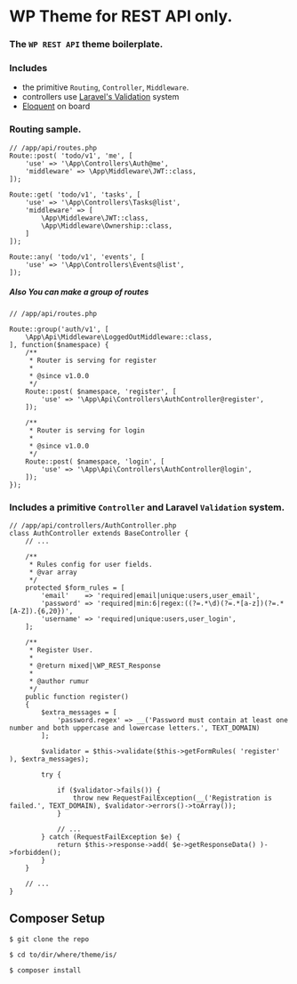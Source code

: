 # WP Theme for REST API only.

### The `WP REST API` theme boilerplate.

### Includes
 - the primitive `Routing`, `Controller`, `Middleware`.
 - controllers use [Laravel's Validation](https://laravel.com/docs/5.6/validation#available-validation-rules) system
 - [Eloquent](https://laravel.com/docs/5.6/eloquent) on board 

### Routing sample.

```
// /app/api/routes.php
Route::post( 'todo/v1', 'me', [
	'use' => '\App\Controllers\Auth@me',
	'middleware' => \App\Middleware\JWT::class,
]);

Route::get( 'todo/v1', 'tasks', [
	'use' => '\App\Controllers\Tasks@list',
	'middleware' => [ 
	    \App\Middleware\JWT::class,
	    \App\Middleware\Ownership::class,
    ]
]);

Route::any( 'todo/v1', 'events', [
	'use' => '\App\Controllers\Events@list',
]);

```

##### Also You can make a group of routes

```
// /app/api/routes.php

Route::group('auth/v1', [
    \App\Api\Middleware\LoggedOutMiddleware::class,
], function($namespace) {
    /**
     * Router is serving for register
     *
     * @since v1.0.0
     */
    Route::post( $namespace, 'register', [
        'use' => '\App\Api\Controllers\AuthController@register',
    ]);

    /**
     * Router is serving for login
     *
     * @since v1.0.0
     */
    Route::post( $namespace, 'login', [
        'use' => '\App\Api\Controllers\AuthController@login',
    ]);
});

```
### Includes a primitive `Controller` and Laravel `Validation` system. 
```
// /app/api/controllers/AuthController.php
class AuthController extends BaseController {
    // ...
    
    /**
     * Rules config for user fields.
     * @var array
     */
    protected $form_rules = [
        'email'    => 'required|email|unique:users,user_email',
        'password' => 'required|min:6|regex:((?=.*\d)(?=.*[a-z])(?=.*[A-Z]).{6,20})',
        'username' => 'required|unique:users,user_login',
    ];
    
    /**
     * Register User.
     *
     * @return mixed|\WP_REST_Response
     *
     * @author rumur
     */
    public function register()
    {
        $extra_messages = [
            'password.regex' => __('Password must contain at least one number and both uppercase and lowercase letters.', TEXT_DOMAIN)
        ];
        
        $validator = $this->validate($this->getFormRules( 'register' ), $extra_messages);
        
        try {
        
            if ($validator->fails()) {
                throw new RequestFailException(__('Registration is failed.', TEXT_DOMAIN), $validator->errors()->toArray());
            }
            
            // ...
        } catch (RequestFailException $e) {
            return $this->response->add( $e->getResponseData() )->forbidden();
        }
    }
    
    // ...
}
```

## Composer Setup

`$ git clone the repo`

`$ cd to/dir/where/theme/is/`

`$ composer install`

